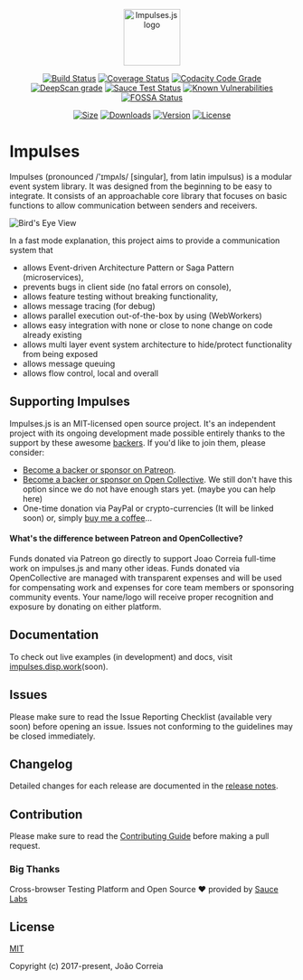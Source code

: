 <p align="center"><a href="https://impulses.disp.work" target="_blank"><img width="100" src="https://avatars3.githubusercontent.com/u/36459504?s=100&u=0164560545792c2abd56ef7a061aec945d05624a&v=4" alt="Impulses.js logo"></a></p>

<p align="center">
  <a href="https://circleci.com/gh/impulsesjs/impulses/tree/dev"><img src="https://img.shields.io/circleci/project/impulsesjs/impulses/dev.svg" alt="Build Status"></a>
  <a href="https://codecov.io/gh/impulsesjs/impulses?branch=dev"><img src="https://codecov.io/gh/impulsesjs/impulses/branch/dev/graph/badge.svg" alt="Coverage Status"></a>
  <a href="https://www.codacy.com/manual/joaocac/impulses?utm_source=github.com&amp;utm_medium=referral&amp;utm_content=impulsesjs/impulses&amp;utm_campaign=Badge_Grade"><img src="https://api.codacy.com/project/badge/Grade/cf61e57e8f7e4eca898bb3c6efdb5d3f" alt="Codacity Code Grade"></a>
  <a href="https://deepscan.io/dashboard#view=project&tid=5463&pid=7282&bid=70632"><img src="https://deepscan.io/api/teams/5463/projects/7282/branches/70632/badge/grade.svg" alt="DeepScan grade"></a>
  <a href="https://app.saucelabs.com/u/jcorreia"><img src="https://saucelabs.com/buildstatus/jcorreia" alt="Sauce Test Status"/></a>
  <a href="https://snyk.io//test/github/impulsesjs/impulses?targetFile=package.json"><img src="https://snyk.io//test/github/impulsesjs/impulses/badge.svg?targetFile=package.json" alt="Known Vulnerabilities" data-canonical-src="https://snyk.io//test/github/impulsesjs/impulses?targetFile=package.json" style="max-width:100%;"></a>
  <a href="https://app.fossa.io/projects/git%2Bgithub.com%2Fimpulsesjs%2Fimpulses?ref=badge_shield" alt="FOSSA Status"><img src="https://app.fossa.io/api/projects/git%2Bgithub.com%2Fimpulsesjs%2Fimpulses.svg?type=shield" alt="FOSSA Status"/></a>
</p>
<p align="center">
  <a href="https://www.npmjs.com/package/impulses"><img src="https://img.shields.io/bundlephobia/min/impulses?label=size" alt="Size"></a>
  <a href="https://www.npmjs.com/package/impulses"><img src="https://badgen.net/npm/dm/impulses" alt="Downloads"></a>
  <a href="https://www.npmjs.com/package/impulses"><img src="https://badgen.net/npm/v/impulses" alt="Version"></a>
  <a href="https://www.npmjs.com/package/impulses"><img src="https://badgen.net/npm/license/impulses" alt="License"></a>
</p>

# Impulses
Impulses (pronounced /'ɪmpʌls/ [singular], from latin impulsus) is a modular event system library. It was designed from the beginning to be easy to integrate. It consists of an approachable core library that focuses on basic functions to allow communication between senders and receivers.

![Bird's Eye View](https://github.com/impulsesjs/impulses/raw/dev/doc/images/birds_eye_view.jpg)

In a fast mode explanation, this project aims to provide a communication system that
* allows Event-driven Architecture Pattern or Saga Pattern (microservices), 
* prevents bugs in client side (no fatal errors on console),
* allows feature testing without breaking functionality,
* allows message tracing (for debug)
* allows parallel execution out-of-the-box by using (WebWorkers)
* allows easy integration with none or close to none change on code already existing
* allows multi layer event system architecture to hide/protect functionality from being exposed
* allows message queuing
* allows flow control, local and overall 

## Supporting Impulses
Impulses.js is an MIT-licensed open source project. It's an independent project with its ongoing development made possible entirely thanks to the support by these awesome [backers](https://github.com/impulsesjs/impulses/blob/dev/BACKERS.md). If you'd like to join them, please consider:

- [Become a backer or sponsor on Patreon](https://www.patreon.com/joaocorreia).
- [Become a backer or sponsor on Open Collective](https://opencollective.com/impulses). We still don't have this option since we do not have enough stars yet. (maybe you can help here)
- One-time donation via PayPal or crypto-currencies (It will be linked soon) or, simply [buy me a coffee](https://www.buymeacoffee.com/correia)... 

#### What's the difference between Patreon and OpenCollective?
Funds donated via Patreon go directly to support Joao Correia full-time work on impulses.js and many other ideas. Funds donated via OpenCollective are managed with transparent expenses and will be used for compensating work and expenses for core team members or sponsoring community events. Your name/logo will receive proper recognition and exposure by donating on either platform.

## Documentation
To check out live examples (in development) and docs, visit [impulses.disp.work](https://impulses.disp.work)(soon).

## Issues
Please make sure to read the Issue Reporting Checklist (available very soon) before opening an issue. Issues not conforming to the guidelines may be closed immediately.

## Changelog
Detailed changes for each release are documented in the [release notes](https://github.com/impulsesjs/impulses/releases).

## Contribution
Please make sure to read the [Contributing Guide](https://github.com/impulsesjs/impulses/blob/dev/.github/CONTRIBUTING.md) before making a pull request.

### Big Thanks

Cross-browser Testing Platform and Open Source ❤️ provided by [Sauce Labs](https://saucelabs.com)

## License

[MIT](http://opensource.org/licenses/MIT)

Copyright (c) 2017-present, João Correia
